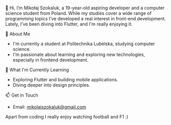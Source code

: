 👋 Hi, I’m Mikołaj Szokaluk, a 19-year-old aspiring developer and a computer science student from Poland. While my studies cover a wide range of programming topics I’ve developed a real interest in front-end development. Lately, I’ve been diving into Flutter, and I'm really enjoying it.


🚀 About Me
- I'm currently a student at Politechnika Lubelska, studying computer science.
- I'm passionate about learning and exploring new technologies, especially in frontend development.

🌱 What I'm Currently Learning
- Exploring Flutter and building mobile applications.
- Diving deeper into design principles.

📫 Get in Touch
- Email: mikolajszokaluk@gmail.com

Apart from coding I really enjoy watching football and F1 :)


<!---
qspyx/qspyx is a ✨ special ✨ repository because its `README.md` (this file) appears on your GitHub profile.
You can click the Preview link to take a look at your changes.
--->

